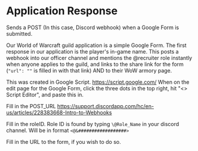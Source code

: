 # Application Response
Sends a POST (In this case, Discord webhook) when a Google Form is submitted.

Our World of Warcraft guild application is a simple Google Form. The first response in our application is the player's in-game name. This posts a webhook into our officer channel and mentions the @recruiter role instantly when anyone applies to the guild, and links to the share link for the form (```"url": ""``` is filled in with that link) AND to their WoW armory page.

This was created in Google Script. https://script.google.com/ When on the edit page for the Google Form, click the three dots in the top right, hit "<> Script Editor", and paste this in.

Fill in the POST_URL https://support.discordapp.com/hc/en-us/articles/228383668-Intro-to-Webhooks

Fill in the roleID. Role ID is found by typing ```\@Role_Name``` in your discord channel. Will be in format ```<@&##################>```

Fill in the URL to the form, if you wish to do so.
